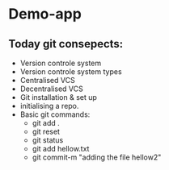 # Demo-app
## Today git consepects:
 - Version controle system
 - Version controle system types
 - Centralised VCS
 - Decentralised VCS
 - Git installation & set up
 - initialising a repo.
 - Basic git commands:
    - git add .
    - git reset
    - git status
    - git add hellow.txt
    - git commit-m "adding the file hellow2"

